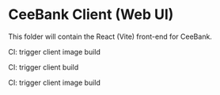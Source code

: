 # CeeBank Client (Web UI)

This folder will contain the React (Vite) front-end for CeeBank.

CI: trigger client image build

CI: trigger client build

CI: trigger client image build
